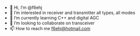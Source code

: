 - 👋 Hi, I’m @f6ehj
- 👀 I’m interested in receiver and transmitter all types, all modes
- 🌱 I’m currently learning C++ and digital AGC
- 💞️ I’m looking to collaborate on transceiver
- 📫 How to reach me f6ehj@hotmail.com

<!---
f6ehj/f6ehj is a ✨ special ✨ repository because its `README.md` (this file) appears on your GitHub profile.
You can click the Preview link to take a look at your changes.
--->
